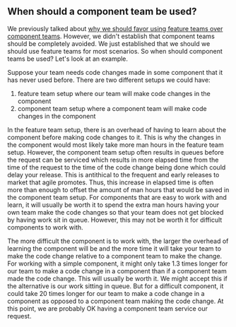 ## When should a component team be used?
We previously talked about [why we should favor using feature teams over component teams](https://amcneil36.github.io/blogs/feature-teams-vs-component-teams-which-one-is-better). However, we didn't establish that component teams should be completely avoided. We just established that we should we should use feature teams for most scenarios. So when should component teams be used? Let's look at an example.

Suppose your team needs code changes made in some component that it has never used before. There are two different setups we could have:
1. feature team setup where our team will make code changes in the component
2. component team setup where a component team will make code changes in the component

In the feature team setup, there is an overhead of having to learn about the component before making code changes to it. This is why the changes in the component would most likely take more man hours in the feature team setup. However, the component team setup often results in queues before the request can be serviced which results in more elapsed time from the time of the request to the time of the code change being done which could delay your release. This is antithical to the frequent and early releases to market that agile promotes. Thus, this increase in elapsed time is often more than enough to offset the amount of man hours that would be saved in the component team setup. For components that are easy to work with and learn, it will usually be worth it to spend the extra man hours having your own team make the code changes so that your team does not get blocked by having work sit in queue. However, this may not be worth it for difficult components to work with. 

The more difficult the component is to work with, the larger the overhead of learning the component will be and the more time it will take your team to make the code change relative to a component team to make the change. For working with a simple component, it might only take 1.3 times longer for our team to make a code change in a component than if a component team made the code change. This will usually be worth it. We might accept this if the alternative is our work sitting in queue. But for a difficult component, it could take 20 times longer for our team to make a code change in a component as opposed to a component team making the code change. At this point, we are probably OK having a component team service our request.
